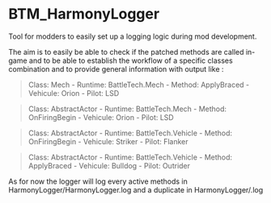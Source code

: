 # BTM_HarmonyLogger
Tool for modders to easily set up a logging logic during mod development.

The aim is to easily be able to check if the patched methods are called in-game and to be able to establish the workflow of a specific classes combination and to provide general information with output like :

>  Class: Mech - Runtime: BattleTech.Mech - Method: ApplyBraced - Vehicule: Orion - Pilot: LSD

>  Class: AbstractActor - Runtime: BattleTech.Mech - Method: OnFiringBegin - Vehicule: Orion - Pilot: LSD

>  Class: AbstractActor - Runtime: BattleTech.Vehicle - Method: OnFiringBegin - Vehicule: Striker - Pilot: Flanker

>  Class: AbstractActor - Runtime: BattleTech.Vehicle - Method: ApplyBraced - Vehicule: Bulldog - Pilot: Outrider

As for now the logger will log every active methods in HarmonyLogger/HarmonyLogger.log and a duplicate in HarmonyLogger/<ClassName>.log


